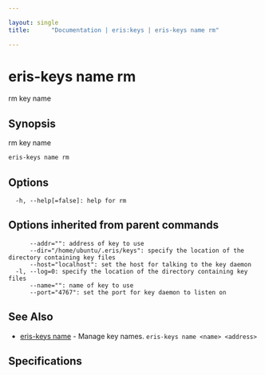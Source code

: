 ```yaml
---

layout: single
title:      "Documentation | eris:keys | eris-keys name rm"

---
```


# eris-keys name rm

rm key name

## Synopsis

rm key name

```bash
eris-keys name rm
```

## Options

```
  -h, --help[=false]: help for rm
```

## Options inherited from parent commands

```
      --addr="": address of key to use
      --dir="/home/ubuntu/.eris/keys": specify the location of the directory containing key files
      --host="localhost": set the host for talking to the key daemon
  -l, --log=0: specify the location of the directory containing key files
      --name="": name of key to use
      --port="4767": set the port for key daemon to listen on
```

## See Also

* [eris-keys name](/docs/documentation/keys/latest/eris-keys_name/)	 - Manage key names. `eris-keys name <name> <address>`

## Specifications


